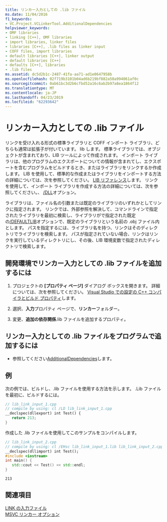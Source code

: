 ```yaml
---
title: リンカー入力としての .lib ファイル
ms.date: 11/04/2016
f1_keywords:
- VC.Project.VCLinkerTool.AdditionalDependencies
helpviewer_keywords:
- OMF libraries
- linking [C++], OMF libraries
- import libraries, linker files
- libraries [C++], .lib files as linker input
- COFF files, import libraries
- default libraries [C++], linker output
- default libraries [C++]
- defaults [C++], libraries
- .lib files
ms.assetid: dc5d2b1c-2487-41fa-aa71-ad1e0647958b
ms.openlocfilehash: 02f719b3101b04ad6b219bf882a50a994061af0c
ms.sourcegitcommit: 0ab61bc3d2b6cfbd52a16c6ab2b97a8ea1864f12
ms.translationtype: MT
ms.contentlocale: ja-JP
ms.lasthandoff: 04/23/2019
ms.locfileid: "62293642"
---
```

# <a name="lib-files-as-linker-input"></a>リンカー入力としての .lib ファイル

リンクを受け入れる形式の標準ライブラリと COFF インポート ライブラリ、どちらも通常は拡張子が付いています。 lib します。 標準ライブラリでは、オブジェクトが含まれており、LIB ツールによって作成されます。 インポート ライブラリは、他のプログラムのエクスポートについての情報が含まれてし、エクスポートを含むプログラムをビルドするとき、またはライブラリをリンクするか作成します。 LIB を使用して、標準的な作成またはライブラリをインポートする方法の詳細については、次を参照してください。 [LIB リファレンス](lib-reference.md)します。 リンクを使用して、インポート ライブラリを作成する方法の詳細については、次を参照してください。、 [/DLL](dll-build-a-dll.md)オプション。

ライブラリは、ファイル名の引数または既定のライブラリのいずれかとしてリンクに指定されます。 リンクでは、外部参照を解決して、コマンドラインで指定されたライブラリを最初に検索し、ライブラリがで指定された既定の[/DEFAULTLIB](defaultlib-specify-default-library.md)オプションで、既定のライブラリという名前の .obj ファイル内とします。 パスを指定するには、ライブラリ名を持つ、リンクはそのディレクトリでライブラリを検索します。 パスが指定されていない場合、リンクはリンクを実行しているディレクトリにし、その後、LIB 環境変数で指定されたディレクトリで検索します。

## <a name="to-add-lib-files-as-linker-input-in-the-development-environment"></a>開発環境でリンカー入力としての .lib ファイルを追加するには

1. プロジェクトの **[プロパティ ページ]** ダイアログ ボックスを開きます。 詳細については、次を参照してください。 [Visual Studio での設定の C++ コンパイラとビルド プロパティ](../working-with-project-properties.md)します。

1. 選択、**入力**プロパティ ページで、**リンカー**フォルダー。

1. 変更、**追加の依存関係**.lib ファイルを追加するプロパティ。

## <a name="to-programmatically-add-lib-files-as-linker-input"></a>リンカー入力としての .lib ファイルをプログラムで追加するには

- 参照してください[AdditionalDependencies](/dotnet/api/microsoft.visualstudio.vcprojectengine.vclinkertool.additionaldependencies)します。

## <a name="example"></a>例

次の例では、ビルドし、.lib ファイルを使用する方法を示します。 .Lib ファイルを最初に、ビルドするには。

```cpp
// lib_link_input_1.cpp
// compile by using: cl /LD lib_link_input_1.cpp
__declspec(dllexport) int Test() {
   return 213;
}
```

作成した .lib ファイルを使用してこのサンプルをコンパイルします。

```cpp
// lib_link_input_2.cpp
// compile by using: cl /EHsc lib_link_input_1.lib lib_link_input_2.cpp
__declspec(dllimport) int Test();
#include <iostream>
int main() {
   std::cout << Test() << std::endl;
}
```

```Output
213
```

## <a name="see-also"></a>関連項目

[LINK の入力ファイル](link-input-files.md)<br/>
[MSVC リンカー オプション](linker-options.md)
